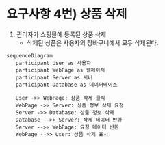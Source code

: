 # 요구사항 4번) 상품 삭제

1. 관리자가 쇼핑몰에 등록된 상품 삭제
   - 삭제된 상품은 사용자의 장바구니에서 모두 삭제된다.

```mermaid
sequenceDiagram
   participant User as 사용자
   participant WebPage as 웹페이지
   participant Server as 서버
   participant Database as 데이터베이스

   User ->> WebPage: 상품 삭제 클릭
   WebPage ->> Server: 상품 정보 삭제 요청
   Server ->> Database: 상품 정보 삭제
   Database -->> Server: 삭제 데이터 반환
   Server -->> WebPage: 요청 데이터 반환
   WebPage -->> User: 상품 삭제 표시
```